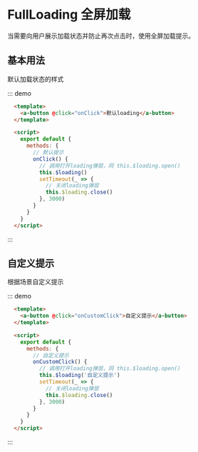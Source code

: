 # FullLoading 全屏加载

当需要向用户展示加载状态并防止再次点击时，使用全屏加载提示。

## 基本用法
默认加载状态的样式

::: demo

```html
  <template>
    <a-button @click="onClick">默认loading</a-button>
  </template>

  <script>
    export default {
      methods: {
        // 默认提示
        onClick() {
          // 调用打开loading弹层，同 this.$loading.open()
          this.$loading() 
          setTimeout(_ => {
            // 关闭loading弹层
            this.$loading.close() 
          }, 3000)
        }
      }
    }
  </script>
```
:::


## 自定义提示

根据场景自定义提示

::: demo

```html
  <template>
    <a-button @click="onCustomClick">自定义提示</a-button>
  </template>

  <script>
    export default {
      methods: {
        // 自定义提示
        onCustomClick() {
          // 调用打开loading弹层，同 this.$loading.open()
          this.$loading('自定义提示')
          setTimeout(_ => {
            // 关闭loading弹层
            this.$loading.close() 
          }, 3000)
        }
      }
    }
  </script>
```
:::


